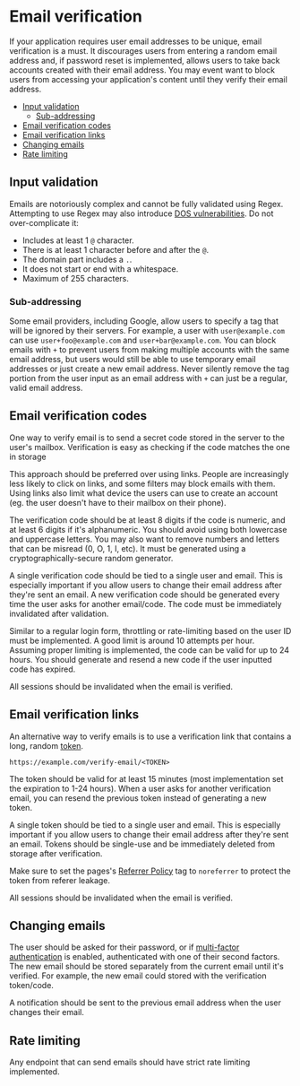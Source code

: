 # Email verification

If your application requires user email addresses to be unique, email verification is a must. It discourages users from entering a random email address and, if password reset is implemented, allows users to take back accounts created with their email address. You may event want to block users from accessing your application's content until they verify their email address.

- [Input validation](#input-validation)
	- [Sub-addressing](#sub-addressing)
- [Email verification codes](#email-verification-codes)
- [Email verification links](#email-verification-links)
- [Changing emails](#changing-emails)
- [Rate limiting](#rate-limiting)

## Input validation

Emails are notoriously complex and cannot be fully validated using Regex. Attempting to use Regex may also introduce [DOS vulnerabilities](https://owasp.org/www-community/attacks/Regular_expression_Denial_of_Service_-_ReDoS). Do not over-complicate it:

- Includes at least 1 `@` character.
- There is at least 1 character before and after the `@`.
- The domain part includes a `.`.
- It does not start or end with a whitespace.
- Maximum of 255 characters.

### Sub-addressing

Some email providers, including Google, allow users to specify a tag that will be ignored by their servers. For example, a user with `user@example.com` can use `user+foo@example.com` and `user+bar@example.com`. You can block emails with `+` to prevent users from making multiple accounts with the same email address, but users would still be able to use temporary email addresses or just create a new email address. Never silently remove the tag portion from the user input as an email address with `+` can just be a regular, valid email address.

## Email verification codes

One way to verify email is to send a secret code stored in the server to the user's mailbox. Verification is easy as checking if the code matches the one in storage

This approach should be preferred over using links. People are increasingly less likely to click on links, and some filters may block emails with them. Using links also limit what device the users can use to create an account (eg. the user doesn't have to their mailbox on their phone).

The verification code should be at least 8 digits if the code is numeric, and at least 6 digits if it's alphanumeric. You should avoid using both lowercase and uppercase letters. You may also want to remove numbers and letters that can be misread (0, O, 1, I, etc). It must be generated using a cryptographically-secure random generator.

A single verification code should be tied to a single user and email. This is especially important if you allow users to change their email address after they're sent an email. A new verification code should be generated every time the user asks for another email/code. The code must be immediately invalidated after validation.

Similar to a regular login form, throttling or rate-limiting based on the user ID must be implemented. A good limit is around 10 attempts per hour. Assuming proper limiting is implemented, the code can be valid for up to 24 hours. You should generate and resend a new code if the user inputted code has expired.

All sessions should be invalidated when the email is verified.

## Email verification links

An alternative way to verify emails is to use a verification link that contains a long, random [token](/server-side-tokens.md).

```
https://example.com/verify-email/<TOKEN>
```

The token should be valid for at least 15 minutes (most implementation set the expiration to 1-24 hours). When a user asks for another verification email, you can resend the previous token instead of generating a new token.

A single token should be tied to a single user and email. This is especially important if you allow users to change their email address after they're sent an email. Tokens should be single-use and be immediately deleted from storage after verification.

Make sure to set the pages's [Referrer Policy](https://developer.mozilla.org/en-US/docs/Web/HTTP/Headers/Referrer-Policy) tag to `noreferrer` to protect the token from referer leakage.

All sessions should be invalidated when the email is verified.

## Changing emails

The user should be asked for their password, or if [multi-factor authentication](/mfa.md) is enabled, authenticated with one of their second factors. The new email should be stored separately from the current email until it's verified. For example, the new email could stored with the verification token/code.

A notification should be sent to the previous email address when the user changes their email.

## Rate limiting

Any endpoint that can send emails should have strict rate limiting implemented.
